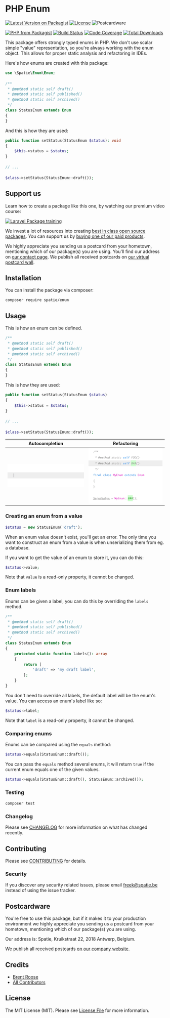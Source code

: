 # PHP Enum

[![Latest Version on Packagist](https://img.shields.io/packagist/v/spatie/enum.svg?style=for-the-badge)](https://packagist.org/packages/spatie/enum)
[![License](https://img.shields.io/github/license/spatie/enum?style=for-the-badge)](https://github.com/spatie/enum/blob/master/LICENSE.md)
![Postcardware](https://img.shields.io/badge/Postcardware-%F0%9F%92%8C-197593?style=for-the-badge)

[![PHP from Packagist](https://img.shields.io/packagist/php-v/spatie/enum?style=flat-square)](https://packagist.org/packages/spatie/enum)
[![Build Status](https://img.shields.io/github/workflow/status/spatie/enum/run-tests?label=tests&style=flat-square)](https://github.com/spatie/enum/actions?query=workflow%3Arun-tests)
[![Code Coverage](https://img.shields.io/coveralls/github/spatie/enum.svg?style=flat-square)](https://coveralls.io/github/spatie/enum)
[![Total Downloads](https://img.shields.io/packagist/dt/spatie/enum.svg?style=flat-square)](https://packagist.org/packages/spatie/enum)

This package offers strongly typed enums in PHP. We don't use scalar simple "value" representation, so you're always working with the enum object. This allows for proper static analysis and refactoring in IDEs.

Here's how enums are created with this package:

```php
use \Spatie\Enum\Enum;

/**
 * @method static self draft()
 * @method static self published()
 * @method static self archived()
 */
class StatusEnum extends Enum
{
}
```

And this is how they are used:

```php
public function setStatus(StatusEnum $status): void
{
    $this->status = $status;
}

// ...

$class->setStatus(StatusEnum::draft());
```

## Support us

Learn how to create a package like this one, by watching our premium video course:

[![Laravel Package training](https://spatie.be/github/package-training.jpg)](https://laravelpackage.training)

We invest a lot of resources into creating [best in class open source packages](https://spatie.be/open-source). You can support us by [buying one of our paid products](https://spatie.be/open-source/support-us).

We highly appreciate you sending us a postcard from your hometown, mentioning which of our package(s) you are using. You'll find our address on [our contact page](https://spatie.be/about-us). We publish all received postcards on [our virtual postcard wall](https://spatie.be/open-source/postcards).

## Installation

You can install the package via composer:

```bash
composer require spatie/enum
```

## Usage

This is how an enum can be defined.

```php
/**
 * @method static self draft()
 * @method static self published()
 * @method static self archived()
 */
class StatusEnum extends Enum
{
}
```

This is how they are used:

```php
public function setStatus(StatusEnum $status)
{
    $this->status = $status;
}

// ...

$class->setStatus(StatusEnum::draft());
```

| Autocompletion  | Refactoring |
| ------------- | ------------- |
| ![](./docs/autocomplete.gif)  | ![](./docs/refactor.gif)  |

### Creating an enum from a value

```php
$status = new StatusEnum('draft');
```

When an enum value doesn't exist, you'll get an error. The only time you want to construct an enum from a value is when unserializing them from eg. a database.

If you want to get the value of an enum to store it, you can do this:

```php
$status->value;
```

Note that `value` is a read-only property, it cannot be changed.

### Enum labels

Enums can be given a label, you can do this by overriding the `labels` method.

```php
/**
 * @method static self draft()
 * @method static self published()
 * @method static self archived()
 */
class StatusEnum extends Enum
{
    protected static function labels(): array
    {
        return [
            'draft' => 'my draft label',
        ];
    }
}
```

You don't need to override all labels, the default label will be the enum's value. You can access an enum's label like so:

```php
$status->label;
```

Note that `label` is a read-only property, it cannot be changed.

### Comparing enums

Enums can be compared using the `equals` method:

```php
$status->equals(StatusEnum::draft());
```

You can pass the `equals` method several enums, it will return `true` if the current enum equals one of the given values.

```php
$status->equals(StatusEnum::draft(), StatusEnum::archived());
```

### Testing

``` bash
composer test
```

### Changelog

Please see [CHANGELOG](CHANGELOG.md) for more information on what has changed recently.

## Contributing

Please see [CONTRIBUTING](CONTRIBUTING.md) for details.

### Security

If you discover any security related issues, please email freek@spatie.be instead of using the issue tracker.

## Postcardware

You're free to use this package, but if it makes it to your production environment we highly appreciate you sending us a postcard from your hometown, mentioning which of our package(s) you are using.

Our address is: Spatie, Kruikstraat 22, 2018 Antwerp, Belgium.

We publish all received postcards [on our company website](https://spatie.be/en/opensource/postcards).

## Credits

- [Brent Roose](https://github.com/brendt)
- [All Contributors](../../contributors)

## License

The MIT License (MIT). Please see [License File](LICENSE.md) for more information.
